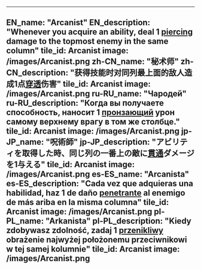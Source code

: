 ---

EN_name: "Arcanist"
EN_description: "Whenever you acquire an ability, deal 1 <u>piercing</u> damage to the topmost enemy in the same column"
tile_id: Arcanist
image: /images/Arcanist.png
zh-CN_name: "秘术师"
zh-CN_description: "获得技能时对同列最上面的敌人造成1点<u>穿透</u>伤害"
tile_id: Arcanist
image: /images/Arcanist.png
ru-RU_name: "Чародей"
ru-RU_description: "Когда вы получаете способность, наносит 1 <u>пронзающий</u> урон самому верхнему врагу в том же столбце."
tile_id: Arcanist
image: /images/Arcanist.png
jp-JP_name: "呪術師"
jp-JP_description: "アビリティを取得した時、同じ列の一番上の敵に<u>貫通</u>ダメージを1与える"
tile_id: Arcanist
image: /images/Arcanist.png
es-ES_name: "Arcanista"
es-ES_description: "Cada vez que adquieras una habilidad, haz 1 de daño <u>penetrante</u> al enemigo de más ariba en la misma columna"
tile_id: Arcanist
image: /images/Arcanist.png
pl-PL_name: "Arkanista"
pl-PL_description: "Kiedy zdobywasz zdolność, zadaj 1 <u>przenikliwy</u> obrażenie najwyżej położonemu przeciwnikowi w tej samej kolumnie"
tile_id: Arcanist
image: /images/Arcanist.png
---
